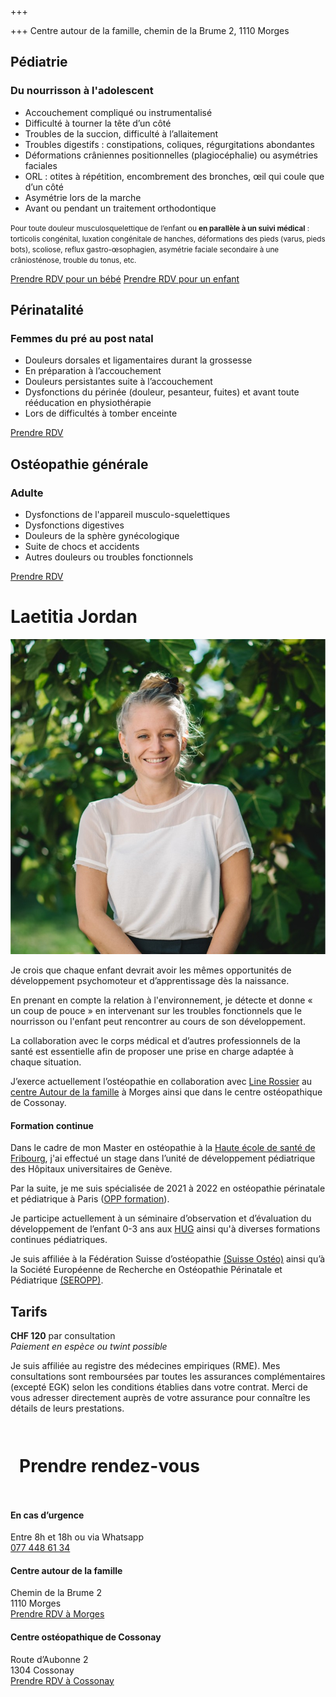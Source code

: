 +++

+++
Centre autour de la famille, chemin de la Brume 2, 1110 Morges

## **Pédiatrie**

### Du nourrisson à l'adolescent

* Accouchement compliqué ou instrumentalisé
* Difficulté à tourner la tête d’un côté
* Troubles de la succion, difficulté à l’allaitement
* Troubles digestifs : constipations, coliques, régurgitations abondantes
* Déformations crâniennes positionnelles (plagiocéphalie) ou asymétries faciales
* ORL : otites à répétition, encombrement des bronches, œil qui coule que d’un côté
* Asymétrie lors de la marche
* Avant ou pendant un traitement orthodontique

<small>Pour toute douleur musculosquelettique de l’enfant ou **en parallèle à un suivi médical** : torticolis congénital, luxation congénitale de hanches, déformations des pieds (varus, pieds bots), scoliose, reflux gastro-œsophagien, asymétrie faciale secondaire à une crâniosténose, trouble du tonus, etc.</small>

<div class="cta"> <a href="[https://progenda.be/calendars/jordan-laetitia-osteopathe-morges/availabilities](https://progenda.be/calendars/jordan-laetitia-osteopathe-morges/availabilities "https://progenda.be/calendars/jordan-laetitia-osteopathe-morges/availabilities")" target="_blank" class="btn">Prendre RDV pour un bébé</a> <a href="[https://progenda.be/calendars/jordan-laetitia-osteopathe-morges/availabilities](https://progenda.be/calendars/jordan-laetitia-osteopathe-morges/availabilities "https://progenda.be/calendars/jordan-laetitia-osteopathe-morges/availabilities")" target="_blank" class="btn">Prendre RDV pour un enfant</a> </div>

## **Périnatalité**

### Femmes du pré au post natal

* Douleurs dorsales et ligamentaires durant la grossesse
* En préparation à l’accouchement
* Douleurs persistantes suite à l’accouchement
* Dysfonctions du périnée (douleur, pesanteur, fuites) et avant toute rééducation en physiothérapie
* Lors de difficultés à tomber enceinte

<div class="cta">
<a href="https://progenda.be/calendars/jordan-laetitia-osteopathe-morges" target="_blank" class="btn">Prendre RDV</a>
</div>

## **Ostéopathie générale**

### Adulte

* Dysfonctions de l'appareil musculo-squelettiques
* Dysfonctions digestives
* Douleurs de la sphère gynécologique
* Suite de chocs et accidents
* Autres douleurs ou troubles fonctionnels

<div class="cta">
<a href="https://progenda.be/calendars/jordan-laetitia-osteopathe-morges" target="_blank" class="btn">Prendre RDV</a>
</div>

# Laetitia Jordan

<img src="/uploads/header_laetitia.jpg"/>

Je crois que chaque enfant devrait avoir les mêmes opportunités de développement psychomoteur et d’apprentissage dès la naissance. 

En prenant en compte la relation à l'environnement, je détecte et donne « un coup de pouce » en intervenant sur les troubles fonctionnels que le nourrisson ou l'enfant peut rencontrer au cours de son développement. 

La collaboration avec le corps médical et d’autres professionnels de la santé est essentielle afin de proposer une prise en charge adaptée à chaque situation. 

J’exerce actuellement l’ostéopathie en collaboration avec [Line Rossier](https://www.osteo-line.ch/) au [centre Autour de la famille](https://autourdelafamille.ch/osteopathie/) à Morges ainsi que dans le centre ostéopathique de Cossonay.

#### **Formation continue**

Dans le cadre de mon Master en ostéopathie à la [Haute école de santé de Fribourg](https://www.heds-fr.ch/fr/formations/osteopathie-bilingue/la-profession/), j'ai effectué un stage dans l’unité de développement pédiatrique des Hôpitaux universitaires de Genève.

Par la suite, je me suis spécialisée de 2021 à 2022 en ostéopathie périnatale et pédiatrique à Paris ([OPP formation](https://osteopathie-perinatale-pediatrique.com/)).

Je participe actuellement à un séminaire d’observation et d’évaluation du développement de l’enfant 0-3 ans aux [HUG](https://www.hug.ch/sante-psychique-perinatalite/espace-professionnel) ainsi qu'à diverses formations continues pédiatriques.

Je suis affiliée à la Fédération Suisse d’ostéopathie [(Suisse Ostéo)](https://www.fso-svo.ch/) ainsi qu’à la Société Européenne de Recherche en Ostéopathie Périnatale et Pédiatrique [(SEROPP)](https://seropp.org/).

</div>
</div>

## Tarifs

**CHF 120** par consultation <br/>
_Paiement en espèce ou twint possible_

Je suis affiliée au registre des médecines empiriques (RME). Mes consultations sont remboursées par toutes les assurances complémentaires (excepté EGK) selon les conditions établies dans votre contrat. Merci de vous adresser directement auprès de votre assurance pour connaître les détails de leurs prestations.

<footer class="container-full">

<div style="max-width:60em;margin:0 auto;padding:1em;">

# Prendre rendez-vous

</div>

<div class="footer-container">

<div>

#### En cas d’urgence

Entre 8h et 18h ou via Whatsapp <br/>
[077 448 61 34](tel:0041774486134)

</div>

<div>

#### Centre autour de la famille

Chemin de la Brume 2 <br/>  1110 Morges <br/>  [Prendre RDV à Morges](https://progenda.be/calendars/jordan-laetitia-osteopathe-morges)

</div>
<div>

#### Centre ostéopathique de Cossonay

Route d’Aubonne 2  <br/>  1304 Cossonay  <br/>  [Prendre RDV à Cossonay](https://progenda.be/calendars/jordan-cossonay-laetitia-osteopathe-cossonay)

</div>

</div>

</footer>